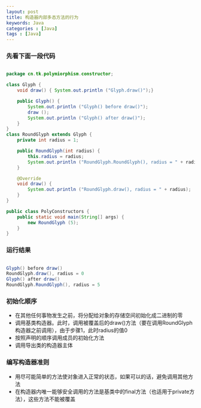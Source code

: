 ---layout: posttitle: 构造器内部多态方法的行为keywords: Javacategories : [Java]tags : [Java]---### 先看下面一段代码```javapackage cn.tk.polymiorphism.constructor;class Glyph {    void draw() { System.out.println ("Glyph.draw()");}    public Glyph() {        System.out.println ("Glyph() before draw()");        draw ();        System.out.println ("Glyph() after draw()");    }}class RoundGlyph extends Glyph {    private int radius = 1;    public RoundGlyph(int radius) {        this.radius = radius;        System.out.println ("RoundGlyph.RoundGlyph(), radius = " + radius);    }    @Override    void draw() {        System.out.println ("RoundGlyph.draw(), radius = " + radius);    }}public class PolyConstructors {    public static void main(String[] args) {        new RoundGlyph (5);    }}```### 运行结果```javaGlyph() before draw()RoundGlyph.draw(), radius = 0Glyph() after draw()RoundGlyph.RoundGlyph(), radius = 5```### 初始化顺序* 在其他任何事物发生之前，将分配给对象的存储空间初始化成二进制的零* 调用基类构造器。此时，调用被覆盖后的draw()方法（要在调用RoundGlyph构造器之前调用），由于步骤1，此时radius的值0* 按照声明的顺序调用成员的初始化方法* 调用导出类的构造器主体### 编写构造器准则* 用尽可能简单的方法使对象进入正常的状态，如果可以的话，避免调用其他方法* 在构造器内唯一能够安全调用的方法是基类中的final方法（也适用于private方法），这些方法不能被覆盖